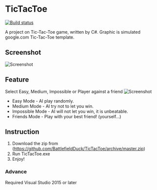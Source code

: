 # TicTacToe
[![Build status](https://ci.appveyor.com/api/projects/status/eodbhcesl8c96d8t?svg=true)](https://ci.appveyor.com/project/BattlefieldDuck/tictactoe)

A project on Tic-Tac-Toe game, written by C#. Graphic is simulated google.com Tic-Tac-Toe template.
## Screenshot
![Screenshot](https://raw.githubusercontent.com/BattlefieldDuck/TicTacToe/master/screenshot1.png)

## Feature
Select Easy, Medium, Impossible or Player against a friend
![Screenshot](https://raw.githubusercontent.com/BattlefieldDuck/TicTacToe/master/screenshot2.png)

* Easy Mode - AI play randomly.
* Medium Mode - AI try not to let you win.
* Impossible Mode - AI will not let you win, it is unbeatable.
* Friends Mode - Play with your best friend! (yourself...)

## Instruction
1. Download the zip from (https://github.com/BattlefieldDuck/TicTacToe/archive/master.zip)
2. Run TicTacToe.exe
3. Enjoy!

### Advance
Required Visual Studio 2015 or later

